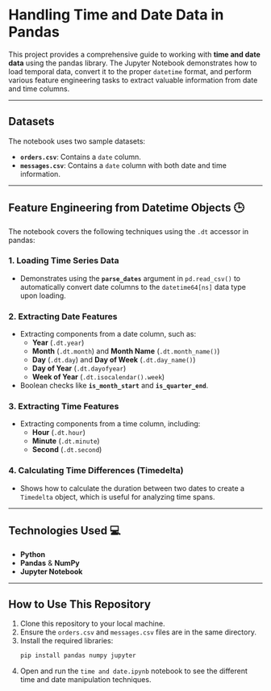 # Handling Time and Date Data in Pandas

This project provides a comprehensive guide to working with **time and date data** using the pandas library. The Jupyter Notebook demonstrates how to load temporal data, convert it to the proper `datetime` format, and perform various feature engineering tasks to extract valuable information from date and time columns.

---
## Datasets

The notebook uses two sample datasets:
* **`orders.csv`**: Contains a `date` column.
* **`messages.csv`**: Contains a `date` column with both date and time information.

---
## Feature Engineering from Datetime Objects 🕒

The notebook covers the following techniques using the `.dt` accessor in pandas:

### 1. Loading Time Series Data
* Demonstrates using the **`parse_dates`** argument in `pd.read_csv()` to automatically convert date columns to the `datetime64[ns]` data type upon loading.

### 2. Extracting Date Features
* Extracting components from a date column, such as:
    * **Year** (`.dt.year`)
    * **Month** (`.dt.month`) and **Month Name** (`.dt.month_name()`)
    * **Day** (`.dt.day`) and **Day of Week** (`.dt.day_name()`)
    * **Day of Year** (`.dt.dayofyear`)
    * **Week of Year** (`.dt.isocalendar().week`)
* Boolean checks like **`is_month_start`** and **`is_quarter_end`**.

### 3. Extracting Time Features
* Extracting components from a time column, including:
    * **Hour** (`.dt.hour`)
    * **Minute** (`.dt.minute`)
    * **Second** (`.dt.second`)

### 4. Calculating Time Differences (Timedelta)
* Shows how to calculate the duration between two dates to create a `Timedelta` object, which is useful for analyzing time spans.

---
## Technologies Used 💻
* **Python**
* **Pandas** & **NumPy**
* **Jupyter Notebook**

---
## How to Use This Repository

1.  Clone this repository to your local machine.
2.  Ensure the `orders.csv` and `messages.csv` files are in the same directory.
3.  Install the required libraries:
    ```bash
    pip install pandas numpy jupyter
    ```
4.  Open and run the `time and date.ipynb` notebook to see the different time and date manipulation techniques.
